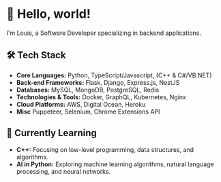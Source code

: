 # 👋 Hello, world!

I'm Louis, a Software Developer specializing in backend applications.

## 🛠️ Tech Stack

- **Core Languages:** Python, TypeScript/Javascript, (C++ & C#/VB.NET)
- **Back-end Frameworks:** Flask, Django, Express.js, NestJS
- **Databases:** MySQL, MongoDB, PostgreSQL, Redis
- **Technologies & Tools:** Docker, GraphQL, Kubernetes, Nginx 
- **Cloud Platforms:** AWS, Digital Ocean, Heroku
- **Misc** Puppeteer, Selenium, Chrome Extensions API

## 🌱 Currently Learning

- **C++:** Focusing on low-level programming, data structures, and algorithms.
- **AI in Python:** Exploring machine learning algorithms, natural language processing, and neural networks.

